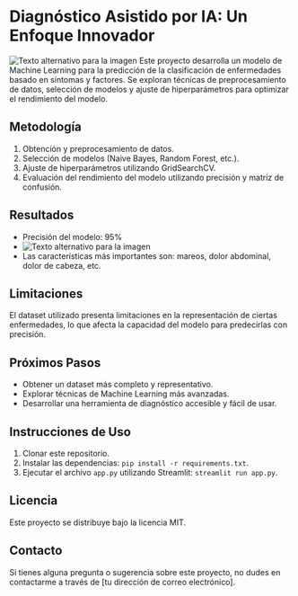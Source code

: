 # Diagnóstico Asistido por IA: Un Enfoque Innovador
![Texto alternativo para la imagen](https://www.itnonline.com/sites/default/files/field/image/Screen%20Shot%202019-10-09%20at%209.00.14%20PM.png)
Este proyecto desarrolla un modelo de Machine Learning para la predicción de la clasificación de enfermedades basado en síntomas y factores. Se exploran técnicas de preprocesamiento de datos, selección de modelos y ajuste de hiperparámetros para optimizar el rendimiento del modelo.

## Metodología

1.  Obtención y preprocesamiento de datos.
2.  Selección de modelos (Naive Bayes, Random Forest, etc.).
3.  Ajuste de hiperparámetros utilizando GridSearchCV.
4.  Evaluación del rendimiento del modelo utilizando precisión y matriz de confusión.

## Resultados

*   Precisión del modelo: 95%
*   ![Texto alternativo para la imagen](https://i.imgur.com/UTFaZXJ.png)
*   Las características más importantes son: mareos, dolor abdominal, dolor de cabeza, etc.

## Limitaciones

El dataset utilizado presenta limitaciones en la representación de ciertas enfermedades, lo que afecta la capacidad del modelo para predecirlas con precisión.

## Próximos Pasos

*   Obtener un dataset más completo y representativo.
*   Explorar técnicas de Machine Learning más avanzadas.
*   Desarrollar una herramienta de diagnóstico accesible y fácil de usar.

## Instrucciones de Uso

1.  Clonar este repositorio.
2.  Instalar las dependencias: `pip install -r requirements.txt`.
3.  Ejecutar el archivo `app.py` utilizando Streamlit: `streamlit run app.py`.

## Licencia

Este proyecto se distribuye bajo la licencia MIT.

## Contacto

Si tienes alguna pregunta o sugerencia sobre este proyecto, no dudes en contactarme a través de [tu dirección de correo electrónico].
